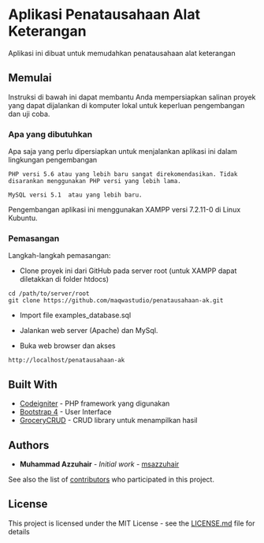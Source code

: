 # Aplikasi Penatausahaan Alat Keterangan

Aplikasi ini dibuat untuk memudahkan penatausahaan alat keterangan

## Memulai

Instruksi di bawah ini dapat membantu Anda mempersiapkan salinan proyek yang dapat dijalankan di komputer lokal untuk keperluan pengembangan dan uji coba.

### Apa yang dibutuhkan

Apa saja yang perlu dipersiapkan untuk menjalankan aplikasi ini dalam lingkungan pengembangan

```
PHP versi 5.6 atau yang lebih baru sangat direkomendasikan. Tidak disarankan menggunakan PHP versi yang lebih lama.

MySQL versi 5.1  atau yang lebih baru.
```

Pengembangan aplikasi ini menggunakan XAMPP versi 7.2.11-0 di Linux Kubuntu.

### Pemasangan

Langkah-langkah pemasangan:

* Clone proyek ini dari GitHub pada server root (untuk XAMPP dapat diletakkan di folder htdocs)
```
cd /path/to/server/root
git clone https://github.com/maqwastudio/penatausahaan-ak.git
```

* Import file examples_database.sql

* Jalankan web server (Apache) dan MySql.

* Buka web browser dan akses
```
http://localhost/penatausahaan-ak
```

## Built With

* [Codeigniter](https://www.codeigniter.com/) - PHP framework yang digunakan
* [Bootstrap 4](https://getbootstrap.com/) - User Interface
* [GroceryCRUD](https://www.grocerycrud.com/) - CRUD library untuk menampilkan hasil

## Authors

* **Muhammad Azzuhair** - *Initial work* - [msazzuhair](https://github.com/msazzuhair)

See also the list of [contributors](https://github.com/your/project/contributors) who participated in this project.

## License

This project is licensed under the MIT License - see the [LICENSE.md](LICENSE.md) file for details